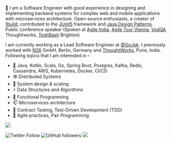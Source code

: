 👋  I am a Software Engineer with good experience in designing and implementing backend systems for complex web and mobile applications with microservices architecture. Open-source enthusiasts, a creator of [1build](https://github.com/gopinath-langote/1build), contributed to the [JUnit5](https://github.com/junit-team/junit5) framework and [Java Design Patterns](https://github.com/iluwatar/java-design-patterns). Public conference speaker (Spoken at [Agile India](https://2019.agileindia.org/), [Agile Tour Vienna](https://agiletourvienna.at/), [VodQA](https://twpune.github.io/vodqa/) Thoughtworks, [TeshBash](https://www.ministryoftesting.com/testbash) Brighton)

I am currently working as a Lead Software Engineer at [@GoJek](https://www.gojek.io/). I previously worked with [N26](https://n26.com/) GmbH, Berlin, Germany and [ThoughtWorks](https://www.thoughtworks.com/), Pune, India. Following topics that I am interested in – 

- 👯 Java, Kotlin, Scala, Go, Spring Boot, Postgres, Kafka, Redis, Cassandra, AWS, Kubernetes, Docker, CI/CD
- 🕸️ Distributed Systems
- 🌌 System design & scaling
- ⚡ Data Structures and Algorithms
- 🔭 Functional Programming
- 📫 Microservices architecture
- 🌱 Contract Testing, Test-Driven Development (TDD)
- 🔭 Agile practices, Pair Programming 


<img src="https://profile-counter.glitch.me/gopinath-langote/count.svg">

![Twitter Follow](https://img.shields.io/twitter/follow/GopinathLangote?label=%40GopinathLangote&style=social)    ![GitHub followers](https://img.shields.io/github/followers/gopinath-langote?style=social)  <a target="_blank" href="https://www.linkedin.com/in/gopinath-langote/"><img src="https://img.shields.io/badge/-LinkedIn-0077B5?style=social&logo=Linkedin"></img></a>
